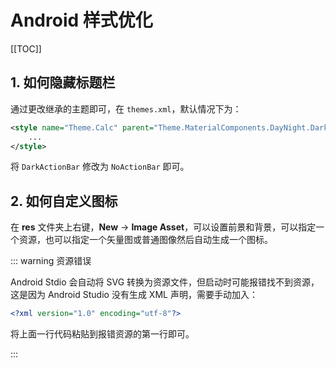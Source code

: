 # Android 样式优化

[[TOC]]

## 1. 如何隐藏标题栏

通过更改继承的主题即可，在 `themes.xml`，默认情况下为：

```xml
<style name="Theme.Calc" parent="Theme.MaterialComponents.DayNight.DarkActionBar">
    ...
</style>
```

将 `DarkActionBar` 修改为 `NoActionBar` 即可。

## 2. 如何自定义图标

在 **res** 文件夹上右键，**New** -> **Image Asset**，可以设置前景和背景，可以指定一个资源，也可以指定一个矢量图或普通图像然后自动生成一个图标。

::: warning 资源错误

Android Stdio 会自动将 SVG 转换为资源文件，但启动时可能报错找不到资源，这是因为 Android Studio 没有生成 XML 声明，需要手动加入：

```xml
<?xml version="1.0" encoding="utf-8"?>
```

将上面一行代码粘贴到报错资源的第一行即可。

:::
